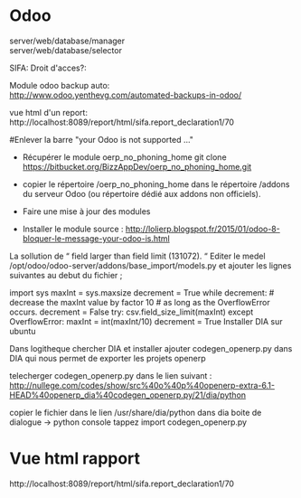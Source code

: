 # Odoo
server/web/database/manager      
server/web/database/selector
   
SIFA: Droit d'acces?:  

Module odoo backup auto:  
http://www.odoo.yenthevg.com/automated-backups-in-odoo/ 

vue html d'un report:  
http://localhost:8089/report/html/sifa.report_declaration1/70 


#Enlever la barre  "your Odoo is not supported ..."
- Récupérer le module oerp_no_phoning_home 
git clone https://bitbucket.org/BizzAppDev/oerp_no_phoning_home.git

- copier le répertoire /oerp_no_phoning_home dans le répertoire /addons du serveur Odoo   (ou répertoire dédié aux addons non officiels).

- Faire une mise à jour des modules
- Installer le module
source : http://lolierp.blogspot.fr/2015/01/odoo-8-bloquer-le-message-your-odoo-is.html


La sollution de  “ field larger than field limit (131072). “
Editer le medel /opt/odoo/odoo-server/addons/base_import/models.py et ajouter les lignes suivantes au debut du fichier ;

import sys
maxInt = sys.maxsize
decrement = True
while decrement:
    # decrease the maxInt value by factor 10 
    # as long as the OverflowError occurs.
    decrement = False
    try:
        csv.field_size_limit(maxInt)
    except OverflowError:
        maxInt = int(maxInt/10)
        decrement = True
Installer DIA sur ubuntu

Dans logitheque chercher DIA et installer
ajouter codegen_openerp.py dans DIA qui nous permet de exporter les projets openerp

telecherger codegen_openerp.py dans le lien suivant : 
http://nullege.com/codes/show/src%40o%40p%40openerp-extra-6.1-HEAD%40openerp_dia%40codegen_openerp.py/21/dia/python

copier le fichier dans le lien /usr/share/dia/python
dans dia 
boite de dialogue -> python console
tappez    import codegen_openerp.py

# Vue html rapport 
http://localhost:8089/report/html/sifa.report_declaration1/70
